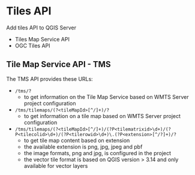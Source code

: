 # Tiles API

Add tiles API to QGIS Server
* Tiles Map Service API
* OGC Tiles API

## Tile Map Service API - TMS

The TMS API provides these URLs:
* `/tms/?`
  * to get information on the Tile Map Service based on WMTS Server project configuration
* `/tms/tilemaps/(?<tileMapId>[^/]+)/?`
  * to get information on a tile map based on WMTS Server project configuration
* `/tms/tilemaps/(?<tileMapId>[^/]+)/(?P<tilematrixid>\d+)/(?P<tilecolid>\d+)/(?P<tilerowid>\d+)\.(?P<extension>[^/?]+)/?`
  * to get tile map content based on extension
  * the available extension is png, jpg, jpeg and pbf
  * the image formats, png and jpg, is configured in the project
  * the vector tile format is based on QGIS version > 3.14 and only available for vector layers
